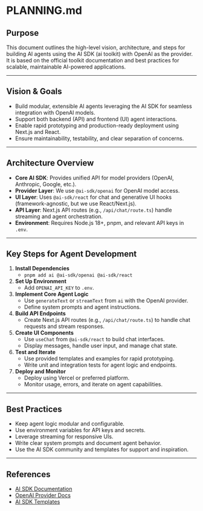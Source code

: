 # PLANNING.md

## Purpose
This document outlines the high-level vision, architecture, and steps for building AI agents using the AI SDK (ai toolkit) with OpenAI as the provider. It is based on the official toolkit documentation and best practices for scalable, maintainable AI-powered applications.

---

## Vision & Goals
- Build modular, extensible AI agents leveraging the AI SDK for seamless integration with OpenAI models.
- Support both backend (API) and frontend (UI) agent interactions.
- Enable rapid prototyping and production-ready deployment using Next.js and React.
- Ensure maintainability, testability, and clear separation of concerns.

---

## Architecture Overview
- **Core AI SDK**: Provides unified API for model providers (OpenAI, Anthropic, Google, etc.).
- **Provider Layer**: We use `@ai-sdk/openai` for OpenAI model access.
- **UI Layer**: Uses `@ai-sdk/react` for chat and generative UI hooks (framework-agnostic, but we use React/Next.js).
- **API Layer**: Next.js API routes (e.g., `/api/chat/route.ts`) handle streaming and agent orchestration.
- **Environment**: Requires Node.js 18+, pnpm, and relevant API keys in `.env`.

---

## Key Steps for Agent Development
1. **Install Dependencies**
   - `pnpm add ai @ai-sdk/openai @ai-sdk/react`
2. **Set Up Environment**
   - Add `OPENAI_API_KEY` to `.env`.
3. **Implement Core Agent Logic**
   - Use `generateText` or `streamText` from `ai` with the OpenAI provider.
   - Define system prompts and agent instructions.
4. **Build API Endpoints**
   - Create Next.js API routes (e.g., `/api/chat/route.ts`) to handle chat requests and stream responses.
5. **Create UI Components**
   - Use `useChat` from `@ai-sdk/react` to build chat interfaces.
   - Display messages, handle user input, and manage chat state.
6. **Test and Iterate**
   - Use provided templates and examples for rapid prototyping.
   - Write unit and integration tests for agent logic and endpoints.
7. **Deploy and Monitor**
   - Deploy using Vercel or preferred platform.
   - Monitor usage, errors, and iterate on agent capabilities.

---

## Best Practices
- Keep agent logic modular and configurable.
- Use environment variables for API keys and secrets.
- Leverage streaming for responsive UIs.
- Write clear system prompts and document agent behavior.
- Use the AI SDK community and templates for support and inspiration.

---

## References
- [AI SDK Documentation](https://ai-sdk.dev/docs)
- [OpenAI Provider Docs](https://ai-sdk.dev/providers/ai-sdk-providers/openai)
- [AI SDK Templates](https://vercel.com/templates?type=ai) 